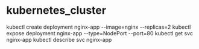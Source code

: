 # kubernetes_cluster

kubectl create deployment nginx-app --image=nginx --replicas=2
kubectl expose deployment nginx-app --type=NodePort --port=80
kubectl get svc nginx-app
kubectl describe svc nginx-app
